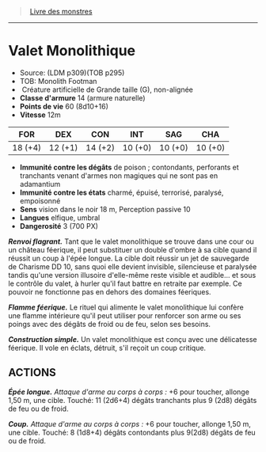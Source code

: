 ﻿> [Livre des monstres](tome_of_beasts_old.md)

---

# Valet Monolithique

- Source: (LDM p309)(TOB p295)
- TOB: Monolith Footman
-  Créature artificielle de Grande taille (G), non-alignée
- **Classe d'armure** 14 (armure naturelle)
- **Points de vie** 60 (8d10+16)
- **Vitesse** 12m

|FOR|DEX|CON|INT|SAG|CHA|
|---|---|---|---|---|---|
|18 (+4)|12 (+1)|14 (+2)|10 (+0)|10 (+0)|10 (+0)|

- **Immunité contre les dégâts** de poison ; contondants, perforants et tranchants venant d'armes non magiques qui ne sont pas en adamantium
- **Immunité contre les états** charmé, épuisé, terrorisé, paralysé, empoisonné
- **Sens** vision dans le noir 18 m, Perception passive 10
- **Langues** elfique, umbral
- **Dangerosité** 3 (700 PX)

**_Renvoi flagrant._** Tant que le valet monolithique se trouve dans une cour ou un château féerique, il peut substituer un double d'ombre à sa cible quand il réussit un coup à l'épée longue. La cible doit réussir un jet de sauvegarde de Charisme DD 10, sans quoi elle devient invisible, silencieuse et paralysée tandis qu'une version illusoire d'elle-même reste visible et audible... et sous le contrôle du valet, à hurler qu'il faut battre en retraite par exemple. Ce pouvoir ne fonctionne pas en dehors des domaines féeriques.

**_Flamme féerique._** Le rituel qui alimente le valet monolithique lui confère une flamme intérieure qu'il peut utiliser pour renforcer son arme ou ses poings avec des dégâts de froid ou de feu, selon ses besoins.

**_Construction simple._** Un valet monolithique est conçu avec une délicatesse féerique. Il vole en éclats, détruit, s'il reçoit un coup critique.

## ACTIONS

**_Épée longue._** _Attaque d'arme au corps à corps :_ +6 pour toucher, allonge 1,50 m, une cible. Touché: 11 (2d6+4) dégâts tranchants plus 9 (2d8) dégâts de feu ou de froid.

**_Coup._** _Attaque d'arme au corps à corps :_ +6 pour toucher, allonge 1,50 m, une cible. Touché: 8 (1d8+4) dégâts contondants plus 9(2d8) dégâts de feu ou de froid.

